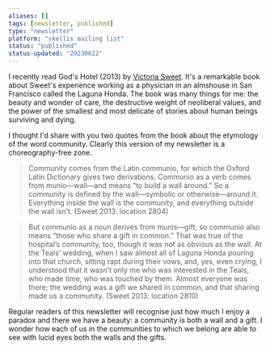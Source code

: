 ```yaml
---
aliases: []
tags: [newsletter, published]
type: "newsletter"
platform: "skellis mailing list"
status: "published"
status-updated: "20230622"
---
```


I recently read God's Hotel (2013) by [Victoria Sweet](https://www.victoriasweet.com). It's a remarkable book about Sweet's experience working as a physician in an almshouse in San Francisco called the Laguna Honda. The book was many things for me: the beauty and wonder of care, the destructive weight of neoliberal values, and the power of the smallest and most delicate of stories about human beings surviving and dying. 

I thought I'd share with you two quotes from the book about the etymology of the word community. Clearly this version of my newsletter is a choreography-free zone. 

> Community comes from the Latin communio, for which the Oxford Latin Dictionary gives two derivations. Communio as a verb comes from munio—wall—and means “to build a wall around.” So a community is defined by the wall—symbolic or otherwise—around it. Everything inside the wall is the community, and everything outside the wall isn’t. (Sweet 2013: location 2804)

> But communio as a noun derives from munis—gift; so communio also means “those who share a gift in common.” That was true of the hospital’s community, too, though it was not as obvious as the wall. At the Teals’ wedding, when I saw almost all of Laguna Honda pouring into that church, sitting rapt during their vows, and, yes, even crying, I understood that it wasn’t only me who was interested in the Teals, who made time, who was touched by them. Almost everyone was there; the wedding was a gift we shared in common, and that sharing made us a community. (Sweet 2013: location 2810)

Regular readers of this newsletter will recognise just how much I enjoy a paradox and there we have a beauty: a community is both a wall and a gift. I wonder how each of us in the communities to which we belong are able to see with lucid eyes both the walls and the gifts.
